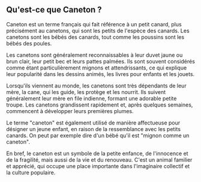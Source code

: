 ## Qu'est-ce que Caneton ?

Caneton est un terme français qui fait référence à un petit canard, plus précisément au canetons, qui sont les petits de l'espèce des canards. Les canetons sont les bébés des canards, tout comme les poussins sont les bébés des poules.

Les canetons sont généralement reconnaissables à leur duvet jaune ou brun clair, leur petit bec et leurs pattes palmées. Ils sont souvent considérés comme étant particulièrement mignons et attendrissants, ce qui explique leur popularité dans les dessins animés, les livres pour enfants et les jouets.

Lorsqu'ils viennent au monde, les canetons sont très dépendants de leur mère, la cane, qui les guide, les protège et les nourrit. Ils suivent généralement leur mère en file indienne, formant une adorable petite troupe. Les canetons grandissent rapidement et, après quelques semaines, commencent à développer leurs premières plumes.

Le terme "caneton" est également utilisé de manière affectueuse pour désigner un jeune enfant, en raison de la ressemblance avec les petits canards. On peut par exemple dire d'un bébé qu'il est "mignon comme un caneton".

En bref, le caneton est un symbole de la petite enfance, de l'innocence et de la fragilité, mais aussi de la vie et du renouveau. C'est un animal familier et apprécié, qui occupe une place importante dans l'imaginaire collectif et la culture populaire.